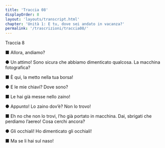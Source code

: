 ```yaml
---
title: 'Traccia 08'
displayOrder: 8
layout: 'layouts/transcript.html'
chapter: 'Unità 1: E tu, dove sei andato in vacanza?'
permalink: '/trascrizioni/traccia08/'
---
```


Traccia 8

■ Allora, andiamo?

● Un attimo! Sono sicura che abbiamo dimenticato qualcosa. La macchina fotografica?

■ È qui, la metto nella tua borsa!

● E le mie chiavi? Dove sono?

■ Le hai già messe nello zaino!

● Appunto! Lo zaino dov’è? Non lo trovo!

■ Eh no che non lo trovi, l’ho già portato in macchina. Dai, sbrigati che perdiamo l’aereo! Cosa cerchi ancora?

● Gli occhiali! Ho dimenticato gli occhiali!

■ Ma se li hai sul naso!
